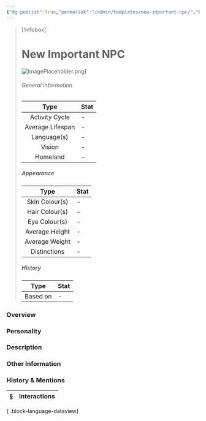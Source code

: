```yaml
---
{"dg-publish":true,"permalink":"/admin/templates/new-important-npc/","hide":true,"tags":["NPC","Important"],"updated":"2025-07-03T21:44:20.173+01:00"}
---
```


 >[!infobox]
> 
> #  New Important NPC
> ![ImagePlaceholder.png](/img/user/Admin/Attachments/ImagePlaceholder.png)]
> ###### General Information
> Type | Stat |
>  :----: | --- |
>  Activity Cycle | - |
>  Average Lifespan | - |
>  Language(s) | - |
>  Vision | - |
>  Homeland | - |
>
>##### Appearance
> Type | Stat |
>  :----: | --- |
>  Skin Colour(s) | - |
>  Hair Colour(s) | - |
>  Eye Colour(s) | - |
>  Average Height | - |
>  Average Weight | - |
>  Distinctions | - |
>
>##### History
>Type | Stat |
>  :----: | --- |
>  Based on | - |

### Overview


### Personality


### Description


### Other Information


### History & Mentions
| § | Interactions |
| - | ------------ |

{ .block-language-dataview}